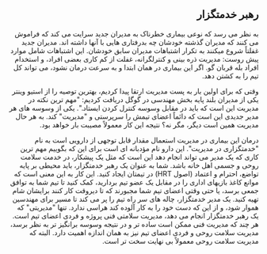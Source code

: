 <div dir="rtl">

## رهبر خدمتگزار
 
به نظر می رسد که نوعی بیماری خطرناک به مدیران جدید سرایت می کند که فراموش می کنند که مدیران گذشته خودشان چه بد‌رفتاری هایی با آنها داشته اند. مدیران جدید غفلتاً شروع میکنند به تکرار اشتباهات مدیران سابق خودشان. این اشتباهات شامل موارد پیش روست: مدیریت ذره بینی و کنترلگرانه، غفلت از کم کاری بعضی افراد، و استخدام افراد بله قربان گو. اگر این بیماری در همان ابتدا و به سرعت درمان نشود، می تواند کل تیم را به کشتن دهد. 

وقتی که برای اولین بار به پست مدیریت ارتقا پیدا کردیم، بهترین توصیه را از استیو وینتر یکی از مدیران بلند پایه بخش مهندسی در گوگل دریافت کردیم: "مهم ترین نکته در مدیریت این است که باید در مقابل وسوسه کنترل کردن ایستاد.". یکی از وسوسه های هر مدیر جدیدی این است که دائماً اعضای تیمش را سرپرستی و "مدیریت" کند. به هر حال مدیریت همین است دیگر، مگر نه؟ نتیجه این کار معمولاً مصیبت بار خواهد بود. 

درمان این بیماری در مدیریت استعمال مقدار قابل توجهی از دارویی است به نام "خدمتگزاری در مدیریت". این دارو نام مؤدبانه ای است برای این که بگوییم مهم ترین کاری که یک مدیر می تواند انجام دهد این است که مثل یک پیشکار، در خدمت سلامت روحی و جسمی اهل خانه باشد. شما به عنوان یک رهبر خدمتگزار، باید محیطی بر پایه تواضع، احترام و اعتماد (اصول HRT) در تیمتان ایجاد کنید. این کار به این معنی است که موانع کاغذ بازیهای اداری را در مقابل یک عضو تیم بردارید، کمک کنید تا تیم شما به توافق جمعی برسد، یا حتی وقتی اعضای تیم شما مجبورند که تا دیروقت کار کنند برایشان شام تهیه کنید. یک مدیر خدمتگزار، چاله های سر راه تیم را پر می کند تا مسیر برای مهندسین هموار شود، و از این که دست خود را به کار آلوده کند هراسی ندارد. تنها "مدیریتی" که یک رهبر خدمتگزار انجام می دهد، مدیریت سلامتی فنی پروژه و فردی اعضای تیم است. هر چند که مدیریت فنی ممکن است ساده تر و در نتیجه وسوسه برانگیز تر به نظر برسد، مدیریت سلامت روحی و فردی اعضای تیم نیز به همان اندازه اهمیت دارد. البته که مدیریت سلامت روحی معمولاً بی نهایت سخت تر است.

</div>
